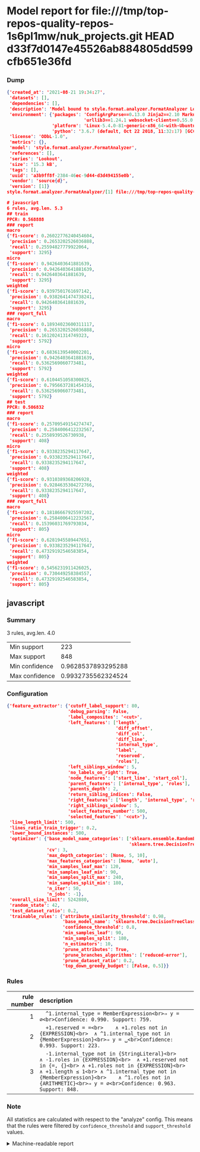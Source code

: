 # Model report for file:///tmp/top-repos-quality-repos-1s6pl1mw/nuk_projects.git HEAD d33f7d0147e45526ab884805dd599cfb651e36fd

### Dump

```json
{'created_at': '2021-08-21 19:34:27',
 'datasets': [],
 'dependencies': [],
 'description': 'Model bound to style.format.analyzer.FormatAnalyzer Lookout analyzer.',
 'environment': {'packages': 'ConfigArgParse==0.13.0 Jinja2==2.10 MarkupSafe==1.1.1 PyStemmer==1.3.0 PyYAML==5.1 Pympler==0.5 SQLAlchemy==1.2.10 SQLAlchemy-Utils==0.33.3 asdf==2.3.2 bblfsh==2.12.7 boto==2.49.0 boto3==1.9.130 botocore==1.12.130 cachetools==2.0.1 certifi==2019.3.9 chardet==3.0.4 clint==0.5.1 docker==3.7.0 docker-pycreds==0.4.0 dulwich==0.19.11 grpcio==1.19.0 grpcio-tools==1.19.0 humanfriendly==4.16.1 humanize==0.5.1 idna==2.8 jmespath==0.9.4 jsonschema==2.6.0 lookout-sdk==0.4.1 lookout-sdk-ml==0.19.0 lookout-style==0.2.0 lz4==2.1.6 modelforge==0.12.1 numpy==1.16.2 packaging==19.0 pandas==0.22.0 pip==19.0.3 protobuf==3.7.0 psycopg2-binary==2.7.5 pygtrie==2.3 pyparsing==2.3.1 python-dateutil==2.8.0 python-igraph==0.7.1.post6 pytz==2019.1 requests==2.21.0 requirements-parser==0.2.0 scikit-learn==0.20.1 scikit-optimize==0.5.2 scipy==1.2.1 semantic-version==2.6.0 setuptools==40.8.0 six==1.12.0 smart-open==1.8.1 sourced-ml==0.8.2 spdx==2.5.0 stringcase==1.2.0 tabulate==0.8.2 tqdm==4.31.1 '
                             'urllib3==1.24.1 websocket-client==0.55.0 xxhash==1.3.0',
                 'platform': 'Linux-5.4.0-81-generic-x86_64-with-Ubuntu-18.04-bionic',
                 'python': '3.6.7 (default, Oct 22 2018, 11:32:17) [GCC 8.2.0]'},
 'license': 'ODbL-1.0',
 'metrics': {},
 'model': 'style.format.analyzer.FormatAnalyzer',
 'references': [],
 'series': 'Lookout',
 'size': '15.3 kB',
 'tags': [],
 'uuid': 'a3b9ff8f-2384-46ec-9d44-d3d494155e0b',
 'vendor': 'source{d}',
 'version': [1]}
style.format.analyzer.FormatAnalyzer/[1] file:///tmp/top-repos-quality-repos-1s6pl1mw/nuk_projects.git d33f7d0147e45526ab884805dd599cfb651e36fd

# javascript
6 rules, avg.len. 5.3
## train
PPCR: 0.568888
### report
macro
{'f1-score': 0.26022776240454604,
 'precision': 0.2653202526036888,
 'recall': 0.25594827779922064,
 'support': 3295}
micro
{'f1-score': 0.9426403641881639,
 'precision': 0.9426403641881639,
 'recall': 0.9426403641881639,
 'support': 3295}
weighted
{'f1-score': 0.9397501761697142,
 'precision': 0.9382641474738241,
 'recall': 0.9426403641881639,
 'support': 3295}
### report_full
macro
{'f1-score': 0.18934023600311117,
 'precision': 0.2653202526036888,
 'recall': 0.16120241314749323,
 'support': 5792}
micro
{'f1-score': 0.6836139540002201,
 'precision': 0.9426403641881639,
 'recall': 0.5362569060773481,
 'support': 5792}
weighted
{'f1-score': 0.6104451058300825,
 'precision': 0.7956637281454316,
 'recall': 0.5362569060773481,
 'support': 5792}
## test
PPCR: 0.506832
### report
macro
{'f1-score': 0.25709549154274747,
 'precision': 0.2584006412232567,
 'recall': 0.2558939526730938,
 'support': 408}
micro
{'f1-score': 0.9338235294117647,
 'precision': 0.9338235294117647,
 'recall': 0.9338235294117647,
 'support': 408}
weighted
{'f1-score': 0.9310389368206928,
 'precision': 0.9284635304272766,
 'recall': 0.9338235294117647,
 'support': 408}
### report_full
macro
{'f1-score': 0.18186667925597202,
 'precision': 0.2584006412232567,
 'recall': 0.15396031769793034,
 'support': 805}
micro
{'f1-score': 0.6281945589447651,
 'precision': 0.9338235294117647,
 'recall': 0.47329192546583854,
 'support': 805}
weighted
{'f1-score': 0.5456231911426025,
 'precision': 0.730449258384557,
 'recall': 0.47329192546583854,
 'support': 805}
```

## javascript
### Summary
3 rules, avg.len. 4.0

| | |
|-|-|
|Min support|223|
|Max support|848|
|Min confidence|0.9628537893295288|
|Max confidence|0.9932735562324524|

### Configuration

```json
{'feature_extractor': {'cutoff_label_support': 80,
                       'debug_parsing': False,
                       'label_composites': '<cut>',
                       'left_features': ['length',
                                         'diff_offset',
                                         'diff_col',
                                         'diff_line',
                                         'internal_type',
                                         'label',
                                         'reserved',
                                         'roles'],
                       'left_siblings_window': 5,
                       'no_labels_on_right': True,
                       'node_features': ['start_line', 'start_col'],
                       'parent_features': ['internal_type', 'roles'],
                       'parents_depth': 2,
                       'return_sibling_indices': False,
                       'right_features': ['length', 'internal_type', 'reserved', 'roles'],
                       'right_siblings_window': 5,
                       'select_features_number': 500,
                       'selected_features': '<cut>'},
 'line_length_limit': 500,
 'lines_ratio_train_trigger': 0.2,
 'lower_bound_instances': 500,
 'optimizer': {'base_model_name_categories': ['sklearn.ensemble.RandomForestClassifier',
                                              'sklearn.tree.DecisionTreeClassifier'],
               'cv': 3,
               'max_depth_categories': [None, 5, 10],
               'max_features_categories': [None, 'auto'],
               'min_samples_leaf_max': 120,
               'min_samples_leaf_min': 90,
               'min_samples_split_max': 240,
               'min_samples_split_min': 180,
               'n_iter': 50,
               'n_jobs': -1},
 'overall_size_limit': 5242880,
 'random_state': 42,
 'test_dataset_ratio': 0.2,
 'trainable_rules': {'attribute_similarity_threshold': 0.98,
                     'base_model_name': 'sklearn.tree.DecisionTreeClassifier',
                     'confidence_threshold': 0.8,
                     'min_samples_leaf': 90,
                     'min_samples_split': 180,
                     'n_estimators': 10,
                     'prune_attributes': True,
                     'prune_branches_algorithms': ['reduced-error'],
                     'prune_dataset_ratio': 0.2,
                     'top_down_greedy_budget': [False, 0.5]}}
```

### Rules

| rule number | description |
|----:|:-----|
| 1 | `  ^1.internal_type = MemberExpression<br>⇒ y = ∅<br>Confidence: 0.990. Support: 759.` |
| 2 | `  +1.reserved = =<br>	∧ +1.roles not in {EXPRESSION}<br>	∧ ^1.internal_type not in {MemberExpression}<br>⇒ y = ␣<br>Confidence: 0.993. Support: 223.` |
| 3 | `  -1.internal_type not in {StringLiteral}<br>	∧ -1.roles in {EXPRESSION}<br>	∧ +1.reserved not in {=, {}<br>	∧ +1.roles not in {EXPRESSION}<br>	∧ +1.length ≤ 1<br>	∧ ^1.internal_type not in {MemberExpression}<br>	∧ ^1.roles not in {ARITHMETIC}<br>⇒ y = ∅<br>Confidence: 0.963. Support: 848.` |

### Note
All statistics are calculated with respect to the "analyze" config. This means that the rules were filtered by
`confidence_threshold` and `support_threshold` values.

<details>
    <summary>Machine-readable report</summary>
```json
{"javascript": {"avg_rule_len": 4.0, "max_conf": 0.9932735562324524, "max_support": 848, "min_conf": 0.9628537893295288, "min_support": 223, "num_rules": 3}}
```
</details>
